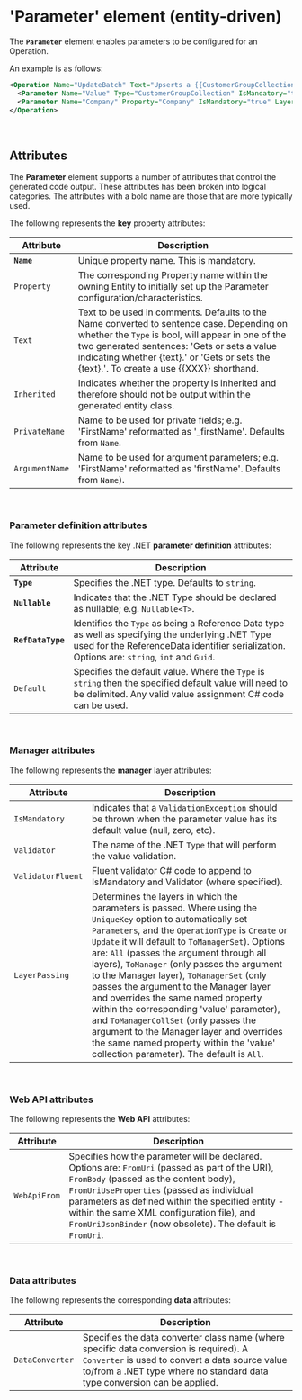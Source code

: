 ﻿# 'Parameter' element (entity-driven)

The **`Parameter`** element enables parameters to be configured for an Operation.

An example is as follows:

```xml
<Operation Name="UpdateBatch" Text="Upserts a {{CustomerGroupCollection}} as a batch" OperationType="Custom" WebApiRoute="{company}" AutoImplement="false" WebApiMethod="HttpPut">
  <Parameter Name="Value" Type="CustomerGroupCollection" IsMandatory="true" WebApiFrom="FromBody" ValidatorFluent="EntityCollection(CustomerGroupValidator.Default, 1, 100)" />
  <Parameter Name="Company" Property="Company" IsMandatory="true" LayerPassing="ToManagerCollSet"/>
</Operation>
```

<br>

## Attributes

The **Parameter** element supports a number of attributes that control the generated code output. These attributes has been broken into logical categories. The attributes with a bold name are those that are more typically used.

The following represents the **key** property attributes: 

Attribute | Description
---|---
**`Name`** | Unique property name. This is mandatory.
`Property` | The corresponding Property name within the owning Entity to initially set up the Parameter configuration/characteristics.
`Text` | Text to be used in comments. Defaults to the Name converted to sentence case. Depending on whether the `Type` is bool, will appear in one of the two generated sentences: 'Gets or sets a value indicating whether {text}.' or 'Gets or sets the {text}.'. To create a <see cref="XXX"/> use {{XXX}} shorthand.
`Inherited` | Indicates whether the property is inherited and therefore should not be output within the generated entity class.
`PrivateName` | Name to be used for private fields; e.g. 'FirstName' reformatted as '_firstName'. Defaults from `Name`.
`ArgumentName` | Name to be used for argument parameters; e.g. 'FirstName' reformatted as 'firstName'. Defaults from `Name`).

<br>

### Parameter definition attributes

The following represents the key .NET **parameter definition** attributes:

Attribute | Description
---|---
**`Type`** | Specifies the .NET type. Defaults to `string`.
**`Nullable`** | Indicates that the .NET Type should be declared as nullable; e.g. `Nullable<T>`.
**`RefDataType`** | Identifies the `Type` as being a Reference Data type as well as specifying the underlying .NET Type used for the ReferenceData identifier serialization. Options are: `string`, `int` and `Guid`.
`Default` | Specifies the default value. Where the `Type` is `string` then the specified default value will need to be delimited. Any valid value assignment C# code can be used.

<br>

### Manager attributes

The following represents the **manager** layer attributes:

Attribute | Description
---|---
`IsMandatory` | Indicates that a `ValidationException` should be thrown when the parameter value has its default value (null, zero, etc).
`Validator` | The name of the .NET `Type` that will perform the value validation.
`ValidatorFluent` | Fluent validator C# code to append to IsMandatory and Validator (where specified).
`LayerPassing` | Determines the layers in which the parameters is passed. Where using the `UniqueKey` option to automatically set `Parameters`, and the `OperationType` is `Create` or `Update` it will default to `ToManagerSet`). Options are: `All` (passes the argument through all layers), `ToManager` (only passes the argument to the Manager layer), `ToManagerSet` (only passes the argument to the Manager layer and overrides the same named property within the corresponding 'value' parameter), and `ToManagerCollSet` (only passes the argument to the Manager layer and overrides the same named property within the 'value' collection parameter). The default is `All`.

<br>

### Web API attributes

The following represents the **Web API** attributes:

Attribute | Description
---|---
`WebApiFrom` | Specifies how the parameter will be declared. Options are: `FromUri` (passed as part of the URI), `FromBody` (passed as the content body), `FromUriUseProperties` (passed as individual parameters as defined within the specified entity - within the same XML configuration file), and `FromUriJsonBinder` (now obsolete). The default is `FromUri`.

<br>

### Data attributes

The following represents the corresponding **data** attributes:

Attribute | Description
---|---
`DataConverter` | Specifies the data converter class name (where specific data conversion is required). A `Converter` is used to convert a data source value to/from a .NET type where no standard data type conversion can be applied.